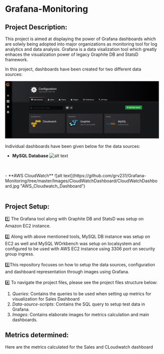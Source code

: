 # Grafana-Monitoring

## Project Description:

This project is aimed at displaying the power of Grafana dashboards which are solwly being adopted into major organizations as monitoring tool for log analytics and data analysis. Grafana is a data visalization tool which greatly enhaces the visualization power of legacy Graphite DB and StatsD framework.

In this project, dashboards have been created for two different data sources:

![alt text](https://github.com/grv231/Grafana-Monitoring/blob/master/Images/DataSources.jpg "Data Sources")

Individual dashboards have been given below for the data sources:
<br>
 - **MySQL Database**
 ![alt text](https://github.com/grv231/Grafana-Monitoring/tree/master/Images/SalesDashboard/Sales_Dashboard.jpg "Sales_Dashboard")
 <br>
 <br>
 - **AWS CloudWatch**
 ![alt text](https://github.com/grv231/Grafana-Monitoring/tree/master/Images/CloudWatchDashboard/CloudWatchDashboard.jpg "AWS_Cloudwatch_Dashboard")
 <br>
 <br>

## Project Setup:

:one: The Grafana tool along with Graphite DB and StatsD was setup on Amazon EC2 instance.
<br>
<br>
:two: Along with above mentioned tools, MySQL DB instance was setup on EC2 as well and MySQL WOrkbench was setup on localsystem and configured to be used with AWS EC2 instance using 3306 port on security group ingress.
<br>
<br>
:three:This repository focuses on how to setup the data sources, configuration and dashboard representation through images using Grafana.
<br>
<br>
:four: To navigate the project files, please see the project files structure below:

1. *Queries*: Contains the queries to be used when setting up metrics for visualization for Sales Dashboard
2. *Data-source-scripts*: Contains the SQL query to setup test data in Grafana.
3. *Images*: Contains elaborate images for metrics calculation and main dashboards.

## Metrics determined:
Here are the metrics calculated for the Sales and CLoudwatch dashboard
